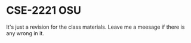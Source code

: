 # CSE-2221 OSU
It's just a revision for the class materials.
Leave me a meesage if there is any wrong in it.

